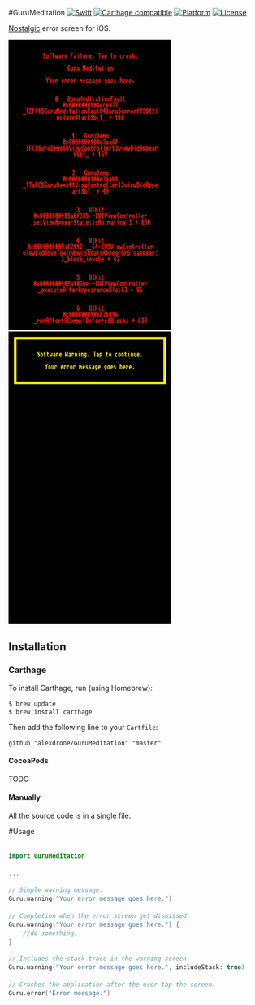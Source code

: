 #GuruMeditation
[![Swift](https://img.shields.io/badge/swift-3-orange.svg?style=flat)](#)
[![Carthage compatible](https://img.shields.io/badge/Carthage-compatible-4BC51D.svg?style=flat)](https://github.com/Carthage/Carthage)
[![Platform](https://img.shields.io/badge/platform-ios-lightgrey.svg?style=flat)](#)
[![License](https://img.shields.io/badge/license-MIT-blue.svg?style=flat)](https://opensource.org/licenses/MIT)

[Nostalgic](https://en.wikipedia.org/wiki/Guru_Meditation) error screen for iOS.

<img src="Doc/error_screen.gif" width="320" alt="error"/>
<img src="Doc/warning_screen.gif" width="320" alt="error"/>

## Installation

### Carthage


To install Carthage, run (using Homebrew):

	$ brew update
	$ brew install carthage	

Then add the following line to your `Cartfile`:

	github "alexdrone/GuruMeditation" "master"    


#### CocoaPods
TODO

#### Manually
All the source code is in a single file.

#Usage

```swift

import GuruMeditation

...

// Simple warning message.
Guru.warning("Your error message goes here.")

// Completion when the error screen get dismissed.
Guru.warning("Your error message goes here.") {
	//do something.
}

// Includes the stack trace in the warning screen.
Guru.warning("Your error message goes here.", includeStack: true)

// Crashes the application after the user tap the screen.
Guru.error("Error message.")


``` 
